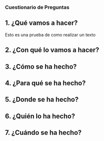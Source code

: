 ### Cuestionario de Preguntas
## 1. ¿Qué vamos a hacer?
Esto es una prueba de como realizar un texto
## 2. ¿Con qué lo vamos a hacer?
## 3. ¿Cómo se ha hecho?
## 4. ¿Para qué se ha hecho?
## 5. ¿Donde se ha hecho?
## 6. ¿Quién lo ha hecho?
## 7. ¿Cuándo se ha hecho?


